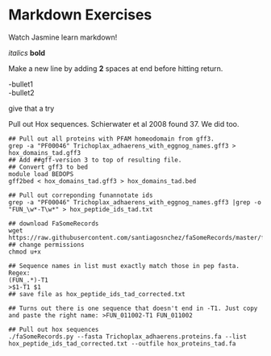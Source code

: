 Markdown Exercises
=========================
Watch Jasmine learn markdown!

*italics*
**bold**

Make a new line by adding **2** spaces at end before hitting return.

-bullet1  
-bullet2  


give that a try

Pull out Hox sequences. Schierwater et al 2008 found 37. We did too.  
```  
## Pull out all proteins with PFAM homeodomain from gff3. 
grep -a "PF00046" Trichoplax_adhaerens_with_eggnog_names.gff3 > hox_domains_tad.gff3
## Add ##gff-version 3 to top of resulting file.
## Convert gff3 to bed
module load BEDOPS 
gff2bed < hox_domains_tad.gff3 > hox_domains_tad.bed

## Pull out correponding funannotate ids
grep -a "PF00046" Trichoplax_adhaerens_with_eggnog_names.gff3 |grep -o "FUN_\w*-T\w*" > hox_peptide_ids_tad.txt

## download FaSomeRecords
wget https://raw.githubusercontent.com/santiagosnchez/faSomeRecords/master/faSomeRecords.py
## change permissions
chmod u+x

## Sequence names in list must exactly match those in pep fasta. Regex:  
(FUN_.*)-T1
>$1-T1 $1
## save file as hox_peptide_ids_tad_corrected.txt

## Turns out there is one sequence that doesn't end in -T1. Just copy and paste the right name: >FUN_011002-T1 FUN_011002

## Pull out hox sequences
./faSomeRecords.py --fasta Trichoplax_adhaerens.proteins.fa --list hox_peptide_ids_tad_corrected.txt --outfile hox_proteins_tad.fa  
```   


  
  






